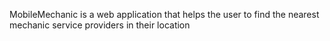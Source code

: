MobileMechanic is a web application that helps the user to find the nearest mechanic service providers in their location
